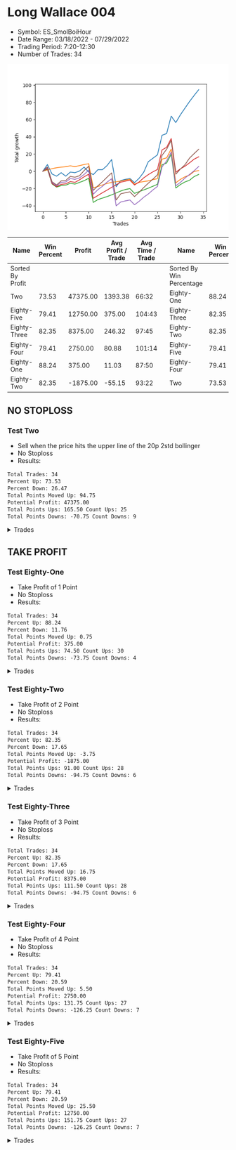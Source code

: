 # Long Wallace 004 
- Symbol: ES_SmolBoiHour
- Date Range: 03/18/2022 - 07/29/2022
- Trading Period: 7:20-12:30
- Number of Trades: 34

![Plot](LongWallace004ES_SmolBoiHour.png)

| Name | Win Percent | Profit | Avg Profit / Trade | Avg Time / Trade |      | Name | Win Percent | Profit | Avg Profit / Trade | Avg Time / Trade |
| ---- | ----------- | ------ | ------------------ | ---------------- | ---- | ---- | ----------- | ------ | ------------------ | ---------------- |
| Sorted By <br> Profit | | | | | | Sorted By <br> Win Percentage ||||
| Two | 73.53 | 47375.00 | 1393.38 | 66:32 |     | Eighty-One | 88.24 | 375.00 | 11.03 | 87:50 |
| Eighty-Five | 79.41 | 12750.00 | 375.00 | 104:43 |     | Eighty-Three | 82.35 | 8375.00 | 246.32 | 97:45 |
| Eighty-Three | 82.35 | 8375.00 | 246.32 | 97:45 |     | Eighty-Two | 82.35 | -1875.00 | -55.15 | 93:22 |
| Eighty-Four | 79.41 | 2750.00 | 80.88 | 101:14 |     | Eighty-Five | 79.41 | 12750.00 | 375.00 | 104:43 |
| Eighty-One | 88.24 | 375.00 | 11.03 | 87:50 |     | Eighty-Four | 79.41 | 2750.00 | 80.88 | 101:14 |
| Eighty-Two | 82.35 | -1875.00 | -55.15 | 93:22 |     | Two | 73.53 | 47375.00 | 1393.38 | 66:32 |

## NO STOPLOSS

### Test Two
* Sell when the price hits the upper line of the 20p 2std bollinger
* No Stoploss
* Results:
```
Total Trades: 34
Percent Up: 73.53
Percent Down: 26.47
Total Points Moved Up: 94.75
Potential Profit: 47375.00
Total Points Ups: 165.50 Count Ups: 25
Total Points Downs: -70.75 Count Downs: 9
```

<details><summary>Trades</summary>

<code>In: 2022-03-25 08:30:00		Out: 2022-03-25 08:41:45		Total Position Time: 11:45		Total Move Up: 7.75		Total to Date: 7.75</code> <br />
<code>In: 2022-03-28 08:28:00		Out: 2022-03-28 09:07:10		Total Position Time: 39:10		Total Move Up: -11.00		Total to Date: -3.25</code> <br />
<code>In: 2022-03-28 08:39:00		Out: 2022-03-28 09:07:10		Total Position Time: 28:10		Total Move Up: -2.50		Total to Date: -5.75</code> <br />
<code>In: 2022-03-28 08:52:00		Out: 2022-03-28 09:07:10		Total Position Time: 15:10		Total Move Up: 4.00		Total to Date: -1.75</code> <br />
<code>In: 2022-03-30 08:03:00		Out: 2022-03-30 08:35:15		Total Position Time: 32:15		Total Move Up: -4.00		Total to Date: -5.75</code> <br />
<code>In: 2022-03-30 08:14:00		Out: 2022-03-30 08:35:15		Total Position Time: 21:15		Total Move Up: 4.75		Total to Date: -1.00</code> <br />
<code>In: 2022-03-30 12:07:00		Out: 2022-03-30 12:36:20		Total Position Time: 29:20		Total Move Up: -0.75		Total to Date: -1.75</code> <br />
<code>In: 2022-03-30 12:14:00		Out: 2022-03-30 12:36:20		Total Position Time: 22:20		Total Move Up: 2.00		Total to Date: 0.25</code> <br />
<code>In: 2022-04-12 11:35:00		Out: 2022-04-12 11:47:00		Total Position Time: 12:00		Total Move Up: 4.50		Total to Date: 4.75</code> <br />
<code>In: 2022-05-02 10:06:00		Out: 2022-05-02 11:03:45		Total Position Time: 57:45		Total Move Up: -5.75		Total to Date: -1.00</code> <br />
<code>In: 2022-05-09 07:27:00		Out: 2022-05-09 07:48:05		Total Position Time: 21:05		Total Move Up: -3.00		Total to Date: -4.00</code> <br />
<code>In: 2022-05-11 11:01:00		Out: 2022-05-11 11:02:35		Total Position Time: 01:35		Total Move Up: 5.75		Total to Date: 1.75</code> <br />
<code>In: 2022-05-12 11:35:00		Out: 2022-05-12 11:53:00		Total Position Time: 18:00		Total Move Up: 0.00		Total to Date: 1.75</code> <br />
<code>In: 2022-05-17 07:48:00		Out: 2022-05-17 07:59:25		Total Position Time: 11:25		Total Move Up: 4.75		Total to Date: 6.50</code> <br />
<code>In: 2022-06-09 08:10:00		Out: 2022-06-09 08:22:35		Total Position Time: 12:35		Total Move Up: 7.00		Total to Date: 13.50</code> <br />
<code>In: 2022-06-09 11:27:00		Out: 2022-06-09 12:26:55		Total Position Time: 59:55		Total Move Up: -31.50		Total to Date: -18.00</code> <br />
<code>In: 2022-06-14 07:32:00		Out: 2022-06-14 07:51:00		Total Position Time: 19:00		Total Move Up: 7.25		Total to Date: -10.75</code> <br />
<code>In: 2022-06-15 07:57:00		Out: 2022-06-15 08:56:55		Total Position Time: 59:55		Total Move Up: 1.25		Total to Date: -9.50</code> <br />
<code>In: 2022-06-15 07:58:00		Out: 2022-06-15 08:57:55		Total Position Time: 59:55		Total Move Up: 1.00		Total to Date: -8.50</code> <br />
<code>In: 2022-06-16 11:02:00		Out: 2022-06-16 11:40:30		Total Position Time: 38:30		Total Move Up: -4.75		Total to Date: -13.25</code> <br />
<code>In: 2022-06-17 07:38:00		Out: 2022-06-17 08:02:25		Total Position Time: 24:25		Total Move Up: 5.00		Total to Date: -8.25</code> <br />
<code>In: 2022-06-23 09:07:00		Out: 2022-06-23 09:19:05		Total Position Time: 12:05		Total Move Up: 7.00		Total to Date: -1.25</code> <br />
<code>In: 2022-06-27 12:08:00		Out: 2022-06-27 12:45:45		Total Position Time: 37:45		Total Move Up: 12.25		Total to Date: 11.00</code> <br />
<code>In: 2022-07-05 08:08:00		Out: 2022-07-05 08:17:55		Total Position Time: 09:55		Total Move Up: 4.00		Total to Date: 15.00</code> <br />
<code>In: 2022-07-06 08:35:00		Out: 2022-07-06 08:51:15		Total Position Time: 16:15		Total Move Up: 4.00		Total to Date: 19.00</code> <br />
<code>In: 2022-07-13 07:23:00		Out: 2022-07-13 07:36:00		Total Position Time: 13:00		Total Move Up: 22.75		Total to Date: 41.75</code> <br />
<code>In: 2022-07-18 10:41:00		Out: 2022-07-19 06:39:00		Total Position Time: 1198:00		Total Move Up: 2.00		Total to Date: 43.75</code> <br />
<code>In: 2022-07-21 07:29:00		Out: 2022-07-21 07:57:00		Total Position Time: 28:00		Total Move Up: 20.25		Total to Date: 64.00</code> <br />
<code>In: 2022-07-22 08:27:00		Out: 2022-07-25 09:48:00		Total Position Time: 81:00		Total Move Up: -7.50		Total to Date: 56.50</code> <br />
<code>In: 2022-07-25 07:29:00		Out: 2022-07-25 08:29:00		Total Position Time: 60:00		Total Move Up: 9.00		Total to Date: 65.50</code> <br />
<code>In: 2022-07-25 07:30:00		Out: 2022-07-25 07:57:00		Total Position Time: 27:00		Total Move Up: 7.75		Total to Date: 73.25</code> <br />
<code>In: 2022-07-25 11:51:00		Out: 2022-07-25 12:51:00		Total Position Time: 60:00		Total Move Up: 7.75		Total to Date: 81.00</code> <br />
<code>In: 2022-07-25 12:10:00		Out: 2022-07-25 12:40:00		Total Position Time: 30:00		Total Move Up: 7.00		Total to Date: 88.00</code> <br />
<code>In: 2022-07-26 08:35:00		Out: 2022-07-26 10:09:00		Total Position Time: 94:00		Total Move Up: 6.75		Total to Date: 94.75</code> <br />


</details>

## TAKE PROFIT

### Test Eighty-One
* Take Profit of 1 Point
* No Stoploss
* Results:
```
Total Trades: 34
Percent Up: 88.24
Percent Down: 11.76
Total Points Moved Up: 0.75
Potential Profit: 375.00
Total Points Ups: 74.50 Count Ups: 30
Total Points Downs: -73.75 Count Downs: 4
```

<details><summary>Trades</summary>

<code>In: 2022-03-25 08:30:00		Out: 2022-03-25 08:30:20		Total Position Time: 00:20		Total Move Up: 1.50		Total to Date: 1.50</code> <br />
<code>In: 2022-03-28 08:28:00		Out: 2022-03-28 08:28:10		Total Position Time: 00:10		Total Move Up: 1.50		Total to Date: 3.00</code> <br />
<code>In: 2022-03-28 08:39:00		Out: 2022-03-28 08:44:40		Total Position Time: 05:40		Total Move Up: 1.00		Total to Date: 4.00</code> <br />
<code>In: 2022-03-28 08:52:00		Out: 2022-03-28 09:02:00		Total Position Time: 10:00		Total Move Up: 0.75		Total to Date: 4.75</code> <br />
<code>In: 2022-03-30 08:03:00		Out: 2022-03-30 09:02:55		Total Position Time: 59:55		Total Move Up: 0.50		Total to Date: 5.25</code> <br />
<code>In: 2022-03-30 08:14:00		Out: 2022-03-30 08:15:25		Total Position Time: 01:25		Total Move Up: 1.00		Total to Date: 6.25</code> <br />
<code>In: 2022-03-30 12:07:00		Out: 2022-03-30 12:46:00		Total Position Time: 39:00		Total Move Up: -1.00		Total to Date: 5.25</code> <br />
<code>In: 2022-03-30 12:14:00		Out: 2022-03-30 12:14:50		Total Position Time: 00:50		Total Move Up: 1.25		Total to Date: 6.50</code> <br />
<code>In: 2022-04-12 11:35:00		Out: 2022-04-12 11:35:45		Total Position Time: 00:45		Total Move Up: 1.25		Total to Date: 7.75</code> <br />
<code>In: 2022-05-02 10:06:00		Out: 2022-05-02 10:07:25		Total Position Time: 01:25		Total Move Up: 1.00		Total to Date: 8.75</code> <br />
<code>In: 2022-05-09 07:27:00		Out: 2022-05-09 08:26:55		Total Position Time: 59:55		Total Move Up: -28.00		Total to Date: -19.25</code> <br />
<code>In: 2022-05-11 11:01:00		Out: 2022-05-11 11:01:10		Total Position Time: 00:10		Total Move Up: 1.50		Total to Date: -17.75</code> <br />
<code>In: 2022-05-12 11:35:00		Out: 2022-05-12 11:53:25		Total Position Time: 18:25		Total Move Up: 1.75		Total to Date: -16.00</code> <br />
<code>In: 2022-05-17 07:48:00		Out: 2022-05-17 07:52:35		Total Position Time: 04:35		Total Move Up: 1.75		Total to Date: -14.25</code> <br />
<code>In: 2022-06-09 08:10:00		Out: 2022-06-09 08:10:35		Total Position Time: 00:35		Total Move Up: 1.25		Total to Date: -13.00</code> <br />
<code>In: 2022-06-09 11:27:00		Out: 2022-06-09 11:27:35		Total Position Time: 00:35		Total Move Up: 0.75		Total to Date: -12.25</code> <br />
<code>In: 2022-06-14 07:32:00		Out: 2022-06-14 07:48:25		Total Position Time: 16:25		Total Move Up: 0.75		Total to Date: -11.50</code> <br />
<code>In: 2022-06-15 07:57:00		Out: 2022-06-15 07:59:05		Total Position Time: 02:05		Total Move Up: 1.25		Total to Date: -10.25</code> <br />
<code>In: 2022-06-15 07:58:00		Out: 2022-06-15 08:00:20		Total Position Time: 02:20		Total Move Up: 0.75		Total to Date: -9.50</code> <br />
<code>In: 2022-06-16 11:02:00		Out: 2022-06-16 12:01:55		Total Position Time: 59:55		Total Move Up: -5.50		Total to Date: -15.00</code> <br />
<code>In: 2022-06-17 07:38:00		Out: 2022-06-17 07:38:10		Total Position Time: 00:10		Total Move Up: 2.00		Total to Date: -13.00</code> <br />
<code>In: 2022-06-23 09:07:00		Out: 2022-06-23 09:07:10		Total Position Time: 00:10		Total Move Up: 1.00		Total to Date: -12.00</code> <br />
<code>In: 2022-06-27 12:08:00		Out: 2022-06-27 12:08:30		Total Position Time: 00:30		Total Move Up: 0.75		Total to Date: -11.25</code> <br />
<code>In: 2022-07-05 08:08:00		Out: 2022-07-05 08:08:10		Total Position Time: 00:10		Total Move Up: 1.50		Total to Date: -9.75</code> <br />
<code>In: 2022-07-06 08:35:00		Out: 2022-07-06 08:36:55		Total Position Time: 01:55		Total Move Up: 1.00		Total to Date: -8.75</code> <br />
<code>In: 2022-07-13 07:23:00		Out: 2022-07-13 07:36:00		Total Position Time: 13:00		Total Move Up: 22.75		Total to Date: 14.00</code> <br />
<code>In: 2022-07-18 10:41:00		Out: 2022-07-19 06:36:00		Total Position Time: 1195:00		Total Move Up: 1.50		Total to Date: 15.50</code> <br />
<code>In: 2022-07-21 07:29:00		Out: 2022-07-21 07:42:00		Total Position Time: 13:00		Total Move Up: 10.25		Total to Date: 25.75</code> <br />
<code>In: 2022-07-22 08:27:00		Out: 2022-07-26 06:37:00		Total Position Time: 1330:00		Total Move Up: -39.25		Total to Date: -13.50</code> <br />
<code>In: 2022-07-25 07:29:00		Out: 2022-07-25 07:44:00		Total Position Time: 15:00		Total Move Up: 4.00		Total to Date: -9.50</code> <br />
<code>In: 2022-07-25 07:30:00		Out: 2022-07-25 07:44:00		Total Position Time: 14:00		Total Move Up: 3.00		Total to Date: -6.50</code> <br />
<code>In: 2022-07-25 11:51:00		Out: 2022-07-25 12:40:00		Total Position Time: 49:00		Total Move Up: 2.00		Total to Date: -4.50</code> <br />
<code>In: 2022-07-25 12:10:00		Out: 2022-07-25 12:23:00		Total Position Time: 13:00		Total Move Up: 4.25		Total to Date: -0.25</code> <br />
<code>In: 2022-07-26 08:35:00		Out: 2022-07-26 09:32:00		Total Position Time: 57:00		Total Move Up: 1.00		Total to Date: 0.75</code> <br />


</details>

### Test Eighty-Two
* Take Profit of 2 Point
* No Stoploss
* Results:
```
Total Trades: 34
Percent Up: 82.35
Percent Down: 17.65
Total Points Moved Up: -3.75
Potential Profit: -1875.00
Total Points Ups: 91.00 Count Ups: 28
Total Points Downs: -94.75 Count Downs: 6
```

<details><summary>Trades</summary>

<code>In: 2022-03-25 08:30:00		Out: 2022-03-25 08:30:30		Total Position Time: 00:30		Total Move Up: 2.50		Total to Date: 2.50</code> <br />
<code>In: 2022-03-28 08:28:00		Out: 2022-03-28 09:27:55		Total Position Time: 59:55		Total Move Up: -17.25		Total to Date: -14.75</code> <br />
<code>In: 2022-03-28 08:39:00		Out: 2022-03-28 09:38:55		Total Position Time: 59:55		Total Move Up: -3.75		Total to Date: -18.50</code> <br />
<code>In: 2022-03-28 08:52:00		Out: 2022-03-28 09:02:25		Total Position Time: 10:25		Total Move Up: 1.75		Total to Date: -16.75</code> <br />
<code>In: 2022-03-30 08:03:00		Out: 2022-03-30 09:02:55		Total Position Time: 59:55		Total Move Up: 0.50		Total to Date: -16.25</code> <br />
<code>In: 2022-03-30 08:14:00		Out: 2022-03-30 08:15:40		Total Position Time: 01:40		Total Move Up: 2.25		Total to Date: -14.00</code> <br />
<code>In: 2022-03-30 12:07:00		Out: 2022-03-30 12:46:00		Total Position Time: 39:00		Total Move Up: -1.00		Total to Date: -15.00</code> <br />
<code>In: 2022-03-30 12:14:00		Out: 2022-03-30 12:15:20		Total Position Time: 01:20		Total Move Up: 2.00		Total to Date: -13.00</code> <br />
<code>In: 2022-04-12 11:35:00		Out: 2022-04-12 11:35:55		Total Position Time: 00:55		Total Move Up: 2.00		Total to Date: -11.00</code> <br />
<code>In: 2022-05-02 10:06:00		Out: 2022-05-02 10:07:30		Total Position Time: 01:30		Total Move Up: 2.75		Total to Date: -8.25</code> <br />
<code>In: 2022-05-09 07:27:00		Out: 2022-05-09 08:26:55		Total Position Time: 59:55		Total Move Up: -28.00		Total to Date: -36.25</code> <br />
<code>In: 2022-05-11 11:01:00		Out: 2022-05-11 11:01:15		Total Position Time: 00:15		Total Move Up: 3.25		Total to Date: -33.00</code> <br />
<code>In: 2022-05-12 11:35:00		Out: 2022-05-12 11:53:25		Total Position Time: 18:25		Total Move Up: 1.75		Total to Date: -31.25</code> <br />
<code>In: 2022-05-17 07:48:00		Out: 2022-05-17 07:52:40		Total Position Time: 04:40		Total Move Up: 1.75		Total to Date: -29.50</code> <br />
<code>In: 2022-06-09 08:10:00		Out: 2022-06-09 08:10:45		Total Position Time: 00:45		Total Move Up: 2.00		Total to Date: -27.50</code> <br />
<code>In: 2022-06-09 11:27:00		Out: 2022-06-09 11:27:50		Total Position Time: 00:50		Total Move Up: 2.25		Total to Date: -25.25</code> <br />
<code>In: 2022-06-14 07:32:00		Out: 2022-06-14 07:48:30		Total Position Time: 16:30		Total Move Up: 2.25		Total to Date: -23.00</code> <br />
<code>In: 2022-06-15 07:57:00		Out: 2022-06-15 08:00:20		Total Position Time: 03:20		Total Move Up: 1.75		Total to Date: -21.25</code> <br />
<code>In: 2022-06-15 07:58:00		Out: 2022-06-15 08:57:55		Total Position Time: 59:55		Total Move Up: 1.00		Total to Date: -20.25</code> <br />
<code>In: 2022-06-16 11:02:00		Out: 2022-06-16 12:01:55		Total Position Time: 59:55		Total Move Up: -5.50		Total to Date: -25.75</code> <br />
<code>In: 2022-06-17 07:38:00		Out: 2022-06-17 07:38:10		Total Position Time: 00:10		Total Move Up: 2.00		Total to Date: -23.75</code> <br />
<code>In: 2022-06-23 09:07:00		Out: 2022-06-23 09:14:30		Total Position Time: 07:30		Total Move Up: 2.00		Total to Date: -21.75</code> <br />
<code>In: 2022-06-27 12:08:00		Out: 2022-06-27 12:09:10		Total Position Time: 01:10		Total Move Up: 2.00		Total to Date: -19.75</code> <br />
<code>In: 2022-07-05 08:08:00		Out: 2022-07-05 08:08:15		Total Position Time: 00:15		Total Move Up: 2.25		Total to Date: -17.50</code> <br />
<code>In: 2022-07-06 08:35:00		Out: 2022-07-06 08:37:05		Total Position Time: 02:05		Total Move Up: 2.25		Total to Date: -15.25</code> <br />
<code>In: 2022-07-13 07:23:00		Out: 2022-07-13 07:36:00		Total Position Time: 13:00		Total Move Up: 22.75		Total to Date: 7.50</code> <br />
<code>In: 2022-07-18 10:41:00		Out: 2022-07-19 06:38:00		Total Position Time: 1197:00		Total Move Up: 2.00		Total to Date: 9.50</code> <br />
<code>In: 2022-07-21 07:29:00		Out: 2022-07-21 07:42:00		Total Position Time: 13:00		Total Move Up: 10.25		Total to Date: 19.75</code> <br />
<code>In: 2022-07-22 08:27:00		Out: 2022-07-26 06:37:00		Total Position Time: 1330:00		Total Move Up: -39.25		Total to Date: -19.50</code> <br />
<code>In: 2022-07-25 07:29:00		Out: 2022-07-25 07:44:00		Total Position Time: 15:00		Total Move Up: 4.00		Total to Date: -15.50</code> <br />
<code>In: 2022-07-25 07:30:00		Out: 2022-07-25 07:44:00		Total Position Time: 14:00		Total Move Up: 3.00		Total to Date: -12.50</code> <br />
<code>In: 2022-07-25 11:51:00		Out: 2022-07-25 12:40:00		Total Position Time: 49:00		Total Move Up: 2.00		Total to Date: -10.50</code> <br />
<code>In: 2022-07-25 12:10:00		Out: 2022-07-25 12:23:00		Total Position Time: 13:00		Total Move Up: 4.25		Total to Date: -6.25</code> <br />
<code>In: 2022-07-26 08:35:00		Out: 2022-07-26 09:35:00		Total Position Time: 60:00		Total Move Up: 2.50		Total to Date: -3.75</code> <br />


</details>

### Test Eighty-Three
* Take Profit of 3 Point
* No Stoploss
* Results:
```
Total Trades: 34
Percent Up: 82.35
Percent Down: 17.65
Total Points Moved Up: 16.75
Potential Profit: 8375.00
Total Points Ups: 111.50 Count Ups: 28
Total Points Downs: -94.75 Count Downs: 6
```

<details><summary>Trades</summary>

<code>In: 2022-03-25 08:30:00		Out: 2022-03-25 08:35:05		Total Position Time: 05:05		Total Move Up: 3.00		Total to Date: 3.00</code> <br />
<code>In: 2022-03-28 08:28:00		Out: 2022-03-28 09:27:55		Total Position Time: 59:55		Total Move Up: -17.25		Total to Date: -14.25</code> <br />
<code>In: 2022-03-28 08:39:00		Out: 2022-03-28 09:38:55		Total Position Time: 59:55		Total Move Up: -3.75		Total to Date: -18.00</code> <br />
<code>In: 2022-03-28 08:52:00		Out: 2022-03-28 09:05:30		Total Position Time: 13:30		Total Move Up: 2.75		Total to Date: -15.25</code> <br />
<code>In: 2022-03-30 08:03:00		Out: 2022-03-30 09:02:55		Total Position Time: 59:55		Total Move Up: 0.50		Total to Date: -14.75</code> <br />
<code>In: 2022-03-30 08:14:00		Out: 2022-03-30 08:19:15		Total Position Time: 05:15		Total Move Up: 2.75		Total to Date: -12.00</code> <br />
<code>In: 2022-03-30 12:07:00		Out: 2022-03-30 12:46:00		Total Position Time: 39:00		Total Move Up: -1.00		Total to Date: -13.00</code> <br />
<code>In: 2022-03-30 12:14:00		Out: 2022-03-30 12:36:55		Total Position Time: 22:55		Total Move Up: 3.00		Total to Date: -10.00</code> <br />
<code>In: 2022-04-12 11:35:00		Out: 2022-04-12 11:37:20		Total Position Time: 02:20		Total Move Up: 3.50		Total to Date: -6.50</code> <br />
<code>In: 2022-05-02 10:06:00		Out: 2022-05-02 10:07:40		Total Position Time: 01:40		Total Move Up: 3.00		Total to Date: -3.50</code> <br />
<code>In: 2022-05-09 07:27:00		Out: 2022-05-09 08:26:55		Total Position Time: 59:55		Total Move Up: -28.00		Total to Date: -31.50</code> <br />
<code>In: 2022-05-11 11:01:00		Out: 2022-05-11 11:01:15		Total Position Time: 00:15		Total Move Up: 3.25		Total to Date: -28.25</code> <br />
<code>In: 2022-05-12 11:35:00		Out: 2022-05-12 12:00:50		Total Position Time: 25:50		Total Move Up: 3.25		Total to Date: -25.00</code> <br />
<code>In: 2022-05-17 07:48:00		Out: 2022-05-17 07:55:15		Total Position Time: 07:15		Total Move Up: 3.00		Total to Date: -22.00</code> <br />
<code>In: 2022-06-09 08:10:00		Out: 2022-06-09 08:11:10		Total Position Time: 01:10		Total Move Up: 3.25		Total to Date: -18.75</code> <br />
<code>In: 2022-06-09 11:27:00		Out: 2022-06-09 11:28:10		Total Position Time: 01:10		Total Move Up: 3.00		Total to Date: -15.75</code> <br />
<code>In: 2022-06-14 07:32:00		Out: 2022-06-14 07:48:50		Total Position Time: 16:50		Total Move Up: 3.00		Total to Date: -12.75</code> <br />
<code>In: 2022-06-15 07:57:00		Out: 2022-06-15 08:56:55		Total Position Time: 59:55		Total Move Up: 1.25		Total to Date: -11.50</code> <br />
<code>In: 2022-06-15 07:58:00		Out: 2022-06-15 08:57:55		Total Position Time: 59:55		Total Move Up: 1.00		Total to Date: -10.50</code> <br />
<code>In: 2022-06-16 11:02:00		Out: 2022-06-16 12:01:55		Total Position Time: 59:55		Total Move Up: -5.50		Total to Date: -16.00</code> <br />
<code>In: 2022-06-17 07:38:00		Out: 2022-06-17 07:38:20		Total Position Time: 00:20		Total Move Up: 3.50		Total to Date: -12.50</code> <br />
<code>In: 2022-06-23 09:07:00		Out: 2022-06-23 09:18:25		Total Position Time: 11:25		Total Move Up: 4.75		Total to Date: -7.75</code> <br />
<code>In: 2022-06-27 12:08:00		Out: 2022-06-27 12:09:30		Total Position Time: 01:30		Total Move Up: 3.75		Total to Date: -4.00</code> <br />
<code>In: 2022-07-05 08:08:00		Out: 2022-07-05 08:16:45		Total Position Time: 08:45		Total Move Up: 3.25		Total to Date: -0.75</code> <br />
<code>In: 2022-07-06 08:35:00		Out: 2022-07-06 08:49:20		Total Position Time: 14:20		Total Move Up: 2.75		Total to Date: 2.00</code> <br />
<code>In: 2022-07-13 07:23:00		Out: 2022-07-13 07:36:00		Total Position Time: 13:00		Total Move Up: 22.75		Total to Date: 24.75</code> <br />
<code>In: 2022-07-18 10:41:00		Out: 2022-07-19 06:58:00		Total Position Time: 1217:00		Total Move Up: 3.00		Total to Date: 27.75</code> <br />
<code>In: 2022-07-21 07:29:00		Out: 2022-07-21 07:42:00		Total Position Time: 13:00		Total Move Up: 10.25		Total to Date: 38.00</code> <br />
<code>In: 2022-07-22 08:27:00		Out: 2022-07-26 06:37:00		Total Position Time: 1330:00		Total Move Up: -39.25		Total to Date: -1.25</code> <br />
<code>In: 2022-07-25 07:29:00		Out: 2022-07-25 07:44:00		Total Position Time: 15:00		Total Move Up: 4.00		Total to Date: 2.75</code> <br />
<code>In: 2022-07-25 07:30:00		Out: 2022-07-25 07:44:00		Total Position Time: 14:00		Total Move Up: 3.00		Total to Date: 5.75</code> <br />
<code>In: 2022-07-25 11:51:00		Out: 2022-07-25 12:41:00		Total Position Time: 50:00		Total Move Up: 4.00		Total to Date: 9.75</code> <br />
<code>In: 2022-07-25 12:10:00		Out: 2022-07-25 12:23:00		Total Position Time: 13:00		Total Move Up: 4.25		Total to Date: 14.00</code> <br />
<code>In: 2022-07-26 08:35:00		Out: 2022-07-26 09:36:00		Total Position Time: 61:00		Total Move Up: 2.75		Total to Date: 16.75</code> <br />


</details>

### Test Eighty-Four
* Take Profit of 4 Point
* No Stoploss
* Results:
```
Total Trades: 34
Percent Up: 79.41
Percent Down: 20.59
Total Points Moved Up: 5.50
Potential Profit: 2750.00
Total Points Ups: 131.75 Count Ups: 27
Total Points Downs: -126.25 Count Downs: 7
```

<details><summary>Trades</summary>

<code>In: 2022-03-25 08:30:00		Out: 2022-03-25 08:36:55		Total Position Time: 06:55		Total Move Up: 4.00		Total to Date: 4.00</code> <br />
<code>In: 2022-03-28 08:28:00		Out: 2022-03-28 09:27:55		Total Position Time: 59:55		Total Move Up: -17.25		Total to Date: -13.25</code> <br />
<code>In: 2022-03-28 08:39:00		Out: 2022-03-28 09:38:55		Total Position Time: 59:55		Total Move Up: -3.75		Total to Date: -17.00</code> <br />
<code>In: 2022-03-28 08:52:00		Out: 2022-03-28 09:07:10		Total Position Time: 15:10		Total Move Up: 4.00		Total to Date: -13.00</code> <br />
<code>In: 2022-03-30 08:03:00		Out: 2022-03-30 09:02:55		Total Position Time: 59:55		Total Move Up: 0.50		Total to Date: -12.50</code> <br />
<code>In: 2022-03-30 08:14:00		Out: 2022-03-30 08:19:30		Total Position Time: 05:30		Total Move Up: 4.00		Total to Date: -8.50</code> <br />
<code>In: 2022-03-30 12:07:00		Out: 2022-03-30 12:46:00		Total Position Time: 39:00		Total Move Up: -1.00		Total to Date: -9.50</code> <br />
<code>In: 2022-03-30 12:14:00		Out: 2022-03-30 12:46:00		Total Position Time: 32:00		Total Move Up: 1.75		Total to Date: -7.75</code> <br />
<code>In: 2022-04-12 11:35:00		Out: 2022-04-12 11:37:35		Total Position Time: 02:35		Total Move Up: 4.00		Total to Date: -3.75</code> <br />
<code>In: 2022-05-02 10:06:00		Out: 2022-05-02 10:07:45		Total Position Time: 01:45		Total Move Up: 5.00		Total to Date: 1.25</code> <br />
<code>In: 2022-05-09 07:27:00		Out: 2022-05-09 08:26:55		Total Position Time: 59:55		Total Move Up: -28.00		Total to Date: -26.75</code> <br />
<code>In: 2022-05-11 11:01:00		Out: 2022-05-11 11:01:20		Total Position Time: 00:20		Total Move Up: 5.25		Total to Date: -21.50</code> <br />
<code>In: 2022-05-12 11:35:00		Out: 2022-05-12 12:03:45		Total Position Time: 28:45		Total Move Up: 4.00		Total to Date: -17.50</code> <br />
<code>In: 2022-05-17 07:48:00		Out: 2022-05-17 07:56:10		Total Position Time: 08:10		Total Move Up: 4.75		Total to Date: -12.75</code> <br />
<code>In: 2022-06-09 08:10:00		Out: 2022-06-09 08:11:30		Total Position Time: 01:30		Total Move Up: 4.00		Total to Date: -8.75</code> <br />
<code>In: 2022-06-09 11:27:00		Out: 2022-06-09 12:26:55		Total Position Time: 59:55		Total Move Up: -31.50		Total to Date: -40.25</code> <br />
<code>In: 2022-06-14 07:32:00		Out: 2022-06-14 07:50:00		Total Position Time: 18:00		Total Move Up: 4.50		Total to Date: -35.75</code> <br />
<code>In: 2022-06-15 07:57:00		Out: 2022-06-15 08:56:55		Total Position Time: 59:55		Total Move Up: 1.25		Total to Date: -34.50</code> <br />
<code>In: 2022-06-15 07:58:00		Out: 2022-06-15 08:57:55		Total Position Time: 59:55		Total Move Up: 1.00		Total to Date: -33.50</code> <br />
<code>In: 2022-06-16 11:02:00		Out: 2022-06-16 12:01:55		Total Position Time: 59:55		Total Move Up: -5.50		Total to Date: -39.00</code> <br />
<code>In: 2022-06-17 07:38:00		Out: 2022-06-17 07:38:25		Total Position Time: 00:25		Total Move Up: 4.00		Total to Date: -35.00</code> <br />
<code>In: 2022-06-23 09:07:00		Out: 2022-06-23 09:18:25		Total Position Time: 11:25		Total Move Up: 4.75		Total to Date: -30.25</code> <br />
<code>In: 2022-06-27 12:08:00		Out: 2022-06-27 12:09:30		Total Position Time: 01:30		Total Move Up: 3.75		Total to Date: -26.50</code> <br />
<code>In: 2022-07-05 08:08:00		Out: 2022-07-05 08:17:50		Total Position Time: 09:50		Total Move Up: 4.75		Total to Date: -21.75</code> <br />
<code>In: 2022-07-06 08:35:00		Out: 2022-07-06 08:51:15		Total Position Time: 16:15		Total Move Up: 4.00		Total to Date: -17.75</code> <br />
<code>In: 2022-07-13 07:23:00		Out: 2022-07-13 07:36:00		Total Position Time: 13:00		Total Move Up: 22.75		Total to Date: 5.00</code> <br />
<code>In: 2022-07-18 10:41:00		Out: 2022-07-19 06:59:00		Total Position Time: 1218:00		Total Move Up: 7.00		Total to Date: 12.00</code> <br />
<code>In: 2022-07-21 07:29:00		Out: 2022-07-21 07:42:00		Total Position Time: 13:00		Total Move Up: 10.25		Total to Date: 22.25</code> <br />
<code>In: 2022-07-22 08:27:00		Out: 2022-07-26 06:37:00		Total Position Time: 1330:00		Total Move Up: -39.25		Total to Date: -17.00</code> <br />
<code>In: 2022-07-25 07:29:00		Out: 2022-07-25 07:44:00		Total Position Time: 15:00		Total Move Up: 4.00		Total to Date: -13.00</code> <br />
<code>In: 2022-07-25 07:30:00		Out: 2022-07-25 07:45:00		Total Position Time: 15:00		Total Move Up: 5.00		Total to Date: -8.00</code> <br />
<code>In: 2022-07-25 11:51:00		Out: 2022-07-25 12:49:00		Total Position Time: 58:00		Total Move Up: 4.25		Total to Date: -3.75</code> <br />
<code>In: 2022-07-25 12:10:00		Out: 2022-07-25 12:23:00		Total Position Time: 13:00		Total Move Up: 4.25		Total to Date: 0.50</code> <br />
<code>In: 2022-07-26 08:35:00		Out: 2022-07-26 10:04:00		Total Position Time: 89:00		Total Move Up: 5.00		Total to Date: 5.50</code> <br />


</details>

### Test Eighty-Five
* Take Profit of 5 Point
* No Stoploss
* Results:
```
Total Trades: 34
Percent Up: 79.41
Percent Down: 20.59
Total Points Moved Up: 25.50
Potential Profit: 12750.00
Total Points Ups: 151.75 Count Ups: 27
Total Points Downs: -126.25 Count Downs: 7
```

<details><summary>Trades</summary>

<code>In: 2022-03-25 08:30:00		Out: 2022-03-25 08:40:40		Total Position Time: 10:40		Total Move Up: 5.00		Total to Date: 5.00</code> <br />
<code>In: 2022-03-28 08:28:00		Out: 2022-03-28 09:27:55		Total Position Time: 59:55		Total Move Up: -17.25		Total to Date: -12.25</code> <br />
<code>In: 2022-03-28 08:39:00		Out: 2022-03-28 09:38:55		Total Position Time: 59:55		Total Move Up: -3.75		Total to Date: -16.00</code> <br />
<code>In: 2022-03-28 08:52:00		Out: 2022-03-28 09:42:55		Total Position Time: 50:55		Total Move Up: 4.75		Total to Date: -11.25</code> <br />
<code>In: 2022-03-30 08:03:00		Out: 2022-03-30 09:02:55		Total Position Time: 59:55		Total Move Up: 0.50		Total to Date: -10.75</code> <br />
<code>In: 2022-03-30 08:14:00		Out: 2022-03-30 08:35:15		Total Position Time: 21:15		Total Move Up: 4.75		Total to Date: -6.00</code> <br />
<code>In: 2022-03-30 12:07:00		Out: 2022-03-30 12:46:00		Total Position Time: 39:00		Total Move Up: -1.00		Total to Date: -7.00</code> <br />
<code>In: 2022-03-30 12:14:00		Out: 2022-03-30 12:46:00		Total Position Time: 32:00		Total Move Up: 1.75		Total to Date: -5.25</code> <br />
<code>In: 2022-04-12 11:35:00		Out: 2022-04-12 11:47:05		Total Position Time: 12:05		Total Move Up: 6.00		Total to Date: 0.75</code> <br />
<code>In: 2022-05-02 10:06:00		Out: 2022-05-02 10:07:45		Total Position Time: 01:45		Total Move Up: 5.00		Total to Date: 5.75</code> <br />
<code>In: 2022-05-09 07:27:00		Out: 2022-05-09 08:26:55		Total Position Time: 59:55		Total Move Up: -28.00		Total to Date: -22.25</code> <br />
<code>In: 2022-05-11 11:01:00		Out: 2022-05-11 11:01:20		Total Position Time: 00:20		Total Move Up: 5.25		Total to Date: -17.00</code> <br />
<code>In: 2022-05-12 11:35:00		Out: 2022-05-12 12:04:05		Total Position Time: 29:05		Total Move Up: 4.75		Total to Date: -12.25</code> <br />
<code>In: 2022-05-17 07:48:00		Out: 2022-05-17 07:59:15		Total Position Time: 11:15		Total Move Up: 5.25		Total to Date: -7.00</code> <br />
<code>In: 2022-06-09 08:10:00		Out: 2022-06-09 08:21:15		Total Position Time: 11:15		Total Move Up: 5.00		Total to Date: -2.00</code> <br />
<code>In: 2022-06-09 11:27:00		Out: 2022-06-09 12:26:55		Total Position Time: 59:55		Total Move Up: -31.50		Total to Date: -33.50</code> <br />
<code>In: 2022-06-14 07:32:00		Out: 2022-06-14 07:51:00		Total Position Time: 19:00		Total Move Up: 7.25		Total to Date: -26.25</code> <br />
<code>In: 2022-06-15 07:57:00		Out: 2022-06-15 08:56:55		Total Position Time: 59:55		Total Move Up: 1.25		Total to Date: -25.00</code> <br />
<code>In: 2022-06-15 07:58:00		Out: 2022-06-15 08:57:55		Total Position Time: 59:55		Total Move Up: 1.00		Total to Date: -24.00</code> <br />
<code>In: 2022-06-16 11:02:00		Out: 2022-06-16 12:01:55		Total Position Time: 59:55		Total Move Up: -5.50		Total to Date: -29.50</code> <br />
<code>In: 2022-06-17 07:38:00		Out: 2022-06-17 08:02:25		Total Position Time: 24:25		Total Move Up: 5.00		Total to Date: -24.50</code> <br />
<code>In: 2022-06-23 09:07:00		Out: 2022-06-23 09:18:40		Total Position Time: 11:40		Total Move Up: 5.50		Total to Date: -19.00</code> <br />
<code>In: 2022-06-27 12:08:00		Out: 2022-06-27 12:09:45		Total Position Time: 01:45		Total Move Up: 5.00		Total to Date: -14.00</code> <br />
<code>In: 2022-07-05 08:08:00		Out: 2022-07-05 08:20:45		Total Position Time: 12:45		Total Move Up: 4.75		Total to Date: -9.25</code> <br />
<code>In: 2022-07-06 08:35:00		Out: 2022-07-06 08:58:10		Total Position Time: 23:10		Total Move Up: 5.00		Total to Date: -4.25</code> <br />
<code>In: 2022-07-13 07:23:00		Out: 2022-07-13 07:36:00		Total Position Time: 13:00		Total Move Up: 22.75		Total to Date: 18.50</code> <br />
<code>In: 2022-07-18 10:41:00		Out: 2022-07-19 06:59:00		Total Position Time: 1218:00		Total Move Up: 7.00		Total to Date: 25.50</code> <br />
<code>In: 2022-07-21 07:29:00		Out: 2022-07-21 07:42:00		Total Position Time: 13:00		Total Move Up: 10.25		Total to Date: 35.75</code> <br />
<code>In: 2022-07-22 08:27:00		Out: 2022-07-26 06:37:00		Total Position Time: 1330:00		Total Move Up: -39.25		Total to Date: -3.50</code> <br />
<code>In: 2022-07-25 07:29:00		Out: 2022-07-25 07:45:00		Total Position Time: 16:00		Total Move Up: 6.00		Total to Date: 2.50</code> <br />
<code>In: 2022-07-25 07:30:00		Out: 2022-07-25 07:45:00		Total Position Time: 15:00		Total Move Up: 5.00		Total to Date: 7.50</code> <br />
<code>In: 2022-07-25 11:51:00		Out: 2022-07-25 12:51:00		Total Position Time: 60:00		Total Move Up: 7.75		Total to Date: 15.25</code> <br />
<code>In: 2022-07-25 12:10:00		Out: 2022-07-25 12:25:00		Total Position Time: 15:00		Total Move Up: 5.25		Total to Date: 20.50</code> <br />
<code>In: 2022-07-26 08:35:00		Out: 2022-07-26 10:04:00		Total Position Time: 89:00		Total Move Up: 5.00		Total to Date: 25.50</code> <br />


</details>